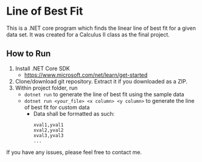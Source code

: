# Line of Best Fit
This is a .NET core program which finds the linear line of best fit for a given data set. It was created for a Calculus II class as the final project.

## How to Run
1. Install .NET Core SDK
	* https://www.microsoft.com/net/learn/get-started
2. Clone/download git repository. Extract it if you downloaded as a ZIP.
3. Within project folder, run
	* ```dotnet run``` to generate the line of best fit using the sample data
	* ```dotnet run <your_file> <x column> <y column>``` to generate the line of best fit for custom data
		* Data shall be formatted as such: 
          ```csv
          xval1,yval1
          xval2,yval2
          xval3,yval3
          ...
          ```
If you have any issues, please feel free to contact me.